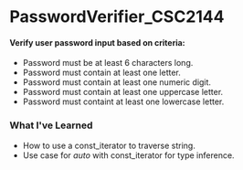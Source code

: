 # PasswordVerifier_CSC2144
#### Verify user password input based on criteria:
* Password must be at least 6 characters long.
* Password must contain at least one letter.
* Password must contain at least one numeric digit.
* Password must contain at least one uppercase letter.
* Password must containt at least one lowercase letter.

### What I've Learned
* How to use a const_iterator to traverse string.
* Use case for *auto* with const_iterator for type inference.

